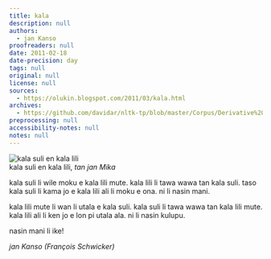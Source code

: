 ```yaml
---
title: kala
description: null
authors:
  - jan Kanso
proofreaders: null
date: 2011-02-18
date-precision: day
tags: null
original: null
license: null
sources:
  - https://olukin.blogspot.com/2011/03/kala.html
archives:
  - https://github.com/davidar/nltk-tp/blob/master/Corpus/Derivative%20Works%20of%20(C)/jan%20Ote%20Derivs/jan%20lawa%20Oliki%20Soweli%20Elepanto.txt
preprocessing: null
accessibility-notes: null
notes: null
---
```


![kala suli en kala lili](https://blogger.googleusercontent.com/img/b/R29vZ2xl/AVvXsEhmAWgGNFrHxIY0W5z39HjmnjEwMgl-Q34Lo5ER7MHOhGaJYX1YsS1PQYQ2FomOca0gtxuw_5ilupXvGjO06FNuitxaWbthb4itfCo5dF9ax2AOTLft7PkN2iL6GdFSrsdoGWEshWqb3VPT/s1600/kala-suli.png)  \
kala suli en kala lili, *tan jan Mika*

kala suli li wile moku e kala lili mute. kala lili li tawa wawa tan kala suli. taso kala suli li kama jo e kala lili ali li moku e ona. ni li nasin mani.

kala lili mute li wan li utala e kala suli. kala suli li tawa wawa tan kala lili mute. kala lili ali li ken jo e lon pi utala ala. ni li nasin kulupu.

nasin mani li ike!

*jan Kanso (François Schwicker)*
